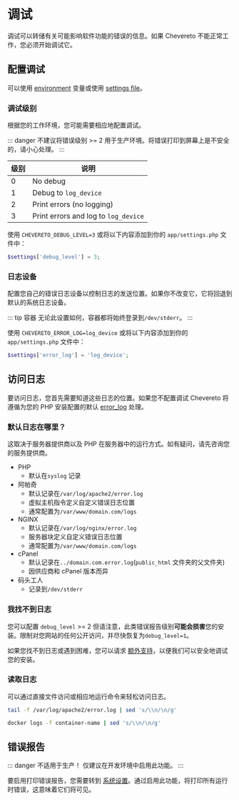 # 调试

调试可以转储有关可能影响软件功能的错误的信息。如果 Chevereto 不能正常工作，您必须开始调试它。

## 配置调试

可以使用 [environment](../../setup/system/environment.md#debug-variables) 变量或使用 [settings file](../../setup/server/settings-file.md)。

### 调试级别

根据您的工作环境，您可能需要相应地配置调试。

::: danger
不建议将错误级别 >= 2 用于生产环境。将错误打印到屏幕上是不安全的，请小心处理。
:::

|级别 |说明 |
| ----- | ------------------------------------ |
| 0     | No debug                             |
| 1     | Debug to `log_device`                |
| 2     | Print errors (no logging)            |
| 3     | Print errors and log to `log_device` |

使用 `CHEVERETO_DEBUG_LEVEL=3` 或将以下内容添加到你的 `app/settings.php` 文件中：

```php
$settings['debug_level'] = 3;
```

### 日志设备

配置您自己的错误日志设备以控制日志的发送位置。如果你不改变它，它将回退到默认的系统日志设备。

::: tip 容器
无论此设置如何，容器都将始终登录到`/dev/stderr`。
:::

使用 `CHEVERETO_ERROR_LOG=log_device` 或将以下内容添加到你的 `app/settings.php` 文件中：

```php
$settings['error_log'] = 'log_device';
```

## 访问日志

要访问日志，您首先需要知道这些日志的位置。如果您不配置调试 Chevereto 将遵循为您的 PHP 安装配置的默认 [error_log](https://www.php.net/manual/errorfunc.configuration.php#ini.error-log) 处理。

### 默认日志在哪里？

这取决于服务器提供商以及 PHP 在服务器中的运行方式。如有疑问，请先咨询您的服务提供商。

* PHP
  * 默认在`syslog` 记录
* 阿帕奇
  * 默认记录在`/var/log/apache2/error.log`
  * 虚拟主机指令定义自定义错误日志位置
  * 通常配置为`/var/www/domain.com/logs`
* NGINX
  * 默认记录在`/var/log/nginx/error.log`
  * 服务器块定义自定义错误日志位置
  * 通常配置为`/var/www/domain.com/logs`
* cPanel
  * 默认记录在`../domain.com.error.log`(`public_html` 文件夹的父文件夹)
  * 因供应商和 cPanel 版本而异
* 码头工人
  * 记录到`/dev/stderr`

### 我找不到日志

您可以配置 `debug_level` >= 2 但请注意，此类错误报告级别**可能会损害**您的安装。限制对您网站的任何公开访问，并尽快恢复为`debug_level=1`。

如果您找不到日志或遇到困难，您可以请求 [额外支持](https://chevereto.com/support)，以便我们可以安全地调试您的安装。

### 读取日志

可以通过直接文件访问或相应地运行命令来轻松访问日志。

<CodeGroup>
<CodeGroupItem title="Shell">

```sh
tail -f /var/log/apache2/error.log | sed 's/\\n/\n/g'
```

</CodeGroupItem>

<CodeGroupItem title="Docker">

```sh
docker logs -f container-name | sed 's/\\n/\n/g'
```

</CodeGroupItem>
</CodeGroup>

## 错误报告

::: danger 不适用于生产！
仅建议在开发环境中启用此功能。
:::

要启用打印错误报告，您需要转到 [系统设置](../../settings/system.md)。通过启用此功能，将打印所有运行时错误，这意味着它们将可见。
